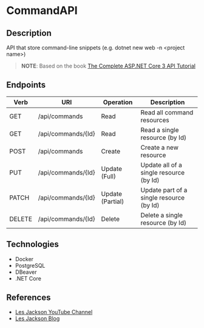 # CommandAPI

## Description
API that store command-line snippets (e.g. dotnet new web -n &lt;project name>)

>**NOTE**: Based on the book [The Complete ASP.NET Core 3 API Tutorial](https://www.amazon.com/stores/Les-Jackson/author/B084L9B8CB?ref=ap_rdr&store_ref=ap_rdr&isDramIntegrated=true&shoppingPortalEnabled=true)

## Endpoints

| Verb   | URI                  | Operation       | Description                                |
|--------|----------------------|-----------------|--------------------------------------------|
| GET    | /api/commands        | Read            | Read all command resources                  |
| GET    | /api/commands/{Id}   | Read            | Read a single resource (by Id)              |
| POST   | /api/commands        | Create          | Create a new resource                       |
| PUT    | /api/commands/{Id}   | Update (Full)   | Update all of a single resource (by Id)     |
| PATCH  | /api/commands/{Id}   | Update (Partial)| Update part of a single resource (by Id)    |
| DELETE | /api/commands/{Id}   | Delete          | Delete a single resource (by Id)            |

## Technologies
- Docker
- PostgreSQL
- DBeaver
- .NET Core

## References
- [Les Jackson YouTube Channel](https://www.youtube.com/@binarythistle/playlists) 
- [Les Jackson Blog](https://dotnetplaybook.com/)
